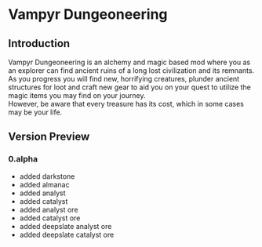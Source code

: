 # Vampyr Dungeoneering

## Introduction
Vampyr Dungeoneering is an alchemy and magic based mod where you as an explorer can find ancient ruins of a long lost civilization and its remnants. <br>
As you progress you will find new, horrifying creatures, plunder ancient structures for loot and craft new gear to aid you on your quest to utilize the magic items you may find on your journey. <br>
However, be aware that every treasure has its cost, which in some cases may be your life.

## Version Preview

### 0.alpha
- added darkstone
- added almanac
- added analyst
- added catalyst
- added analyst ore
- added catalyst ore
- added deepslate analyst ore
- added deepslate catalyst ore
